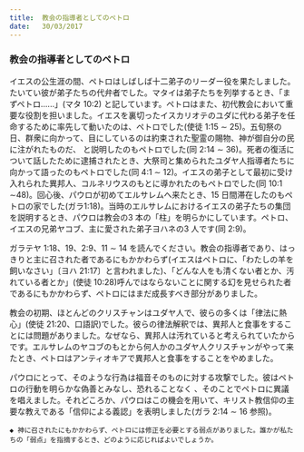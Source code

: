 ```yaml
---
title:  教会の指導者としてのペトロ
date:   30/03/2017
---
```


### 教会の指導者としてのペトロ

 イエスの公生涯の間、ペトロはしばしば十二弟子のリーダー役を果たしました。たいてい彼が弟子たちの代弁者でした。マタイは弟子たちを列挙するとき、「まずペトロ......」(マタ 10:2) と記しています。ペトロはまた、初代教会において重要な役割を担いました。イエスを裏切ったイスカリオテのユダに代わる弟子を任命するために率先して動いたのは、ペトロでした(使徒 1:15 ∼ 25)。五旬祭の 日、群衆に向かって、目にしているのは約束された聖霊の賜物、神が御自分の民に注がれたものだ、 と説明したのもペトロでした(同 2:14 ∼ 36)。死者の復活について話したために逮捕されたとき、大祭司と集められたユダヤ人指導者たちに向かって語ったのもペトロでした(同 4:1 ∼ 12)。イエスの弟子として最初に受け入れられた異邦人、コルネリウスのもとに導かれたのもペトロでした(同 10:1 ∼48)。回心後、パウロが初めてエルサレムへ来たとき、15 日間滞在したのもペトロの家でした(ガラ1:18)。当時のエルサレムにおけるイエスの弟子たちの集団を説明するとき、パウロは教会の3 本の「柱」を明らかにしています。ペトロ、イエスの兄弟ヤコブ、主に愛された弟子ヨハネの3 人です(同 2:9)。

 ガラテヤ 1:18、19、2:9、11 ∼ 14 を読んでください。教会の指導者であり、はっきりと主に召された者であるにもかかわらず(イエスはペトロに、「わたしの羊を飼いなさい」〔ヨハ 21:17〕と言われました)、「どんな人をも清くない者とか、汚れている者とか」(使徒 10:28)呼んではならないことに関する幻を見せられた者であるにもかかわらず、ペトロにはまだ成長すべき部分がありました。

 教会の初期、ほとんどのクリスチャンはユダヤ人で、彼らの多くは「律法に熱心」(使徒 21:20、口語訳)でした。彼らの律法解釈では、異邦人と食事をすることには問題がありました。なぜなら、異邦人は汚れていると考えられていたからです。エルサレムのヤコブのもとから何人かのユダヤ人クリスチャンがやって来たとき、ペトロはアンティオキアで異邦人と食事をすることをやめました。

 パウロにとって、そのような行為は福音そのものに対する攻撃でした。彼はペトロの行動を明らかな偽善とみなし、恐れることなく 、そのことでペトロに異議を唱えました。それどころか、パウロはこの機会を用いて、キリスト教信仰の主要な教えである「信仰による義認」を表明しました(ガラ 2:14 ∼ 16 参照)。

`◆ 神に召されたにもかかわらず、ペトロには修正を必要とする弱点がありました。誰かが私たちの「弱点」を指摘するとき、どのように応じればよいでしょうか。`
